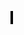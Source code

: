 <html>
  <head>
<title> Breakout Game </title>
    </head>
    <body>
      <canvas height = "500" width = "500" id = "ctx" style = "border:2px solid #000000"/>
      <script>
        
        var ctx = document.getElementById('ctx').getContext('2d');
        var WIDTH = 500;
        var HEIGHT = 500;
        var numOfTiles, tileList, score, intervalVar, hitCount, running = false;
        ctx.font = '20 px Calibri';
        ctx.fillText('Click me to start the game!',150,250)

        var ball = {
          x:0,
          y:250,
          radius:5,
          color:'blue',
          spdX:-5,
          spdY:-5
          };

          var base = {
            x:0,
            y:500,
            height:20,
            width:100,
            color:'orange',
            pressingLeft:false,
            pressingRight:false,
            lives:3
          };

          var tile = {
            height:20,
            width:40,
            color:'red'
          };

          running = false;
          document.getElementById('ctx').onmousedown = function() {
            if (running) {
              clearInterval(intervalVar);
              location.reload()
            }
            startGame();
          }

          document.onkeydown = function(event) {
            if (event.keyCode == 37) {
              base.pressingLeft = true;
              base.pressingRight = false;
            }
            else if (event.keyCode == 39) {
              base.pressingLeft = false;
              base.pressingRight = true;
            }
          }

          document.onkeyup = function(event) {
            if (event.keyCode == 37) {
              base.pressingLeft = false;
            }
            else if (event.keyCode == 39) {
              base.pressingRight = false;
            }
          }

          testCollision = function(base,ball) {
            return ((base.x < ball.x + 2*ball.radius) &&
                    (ball.x < base.x + base.width) &&
                    (base.y < ball.y + 2*ball.radius) &&
                    (ball.y < base.y + base.height));
          }
          testCollisionTile = function(t,ball) {
            return ((t.x < ball.x + 2*ball.radius) &&
                    (ball.x < t.x + tile.width) &&
                    (t.y < ball.y + 2*ball.radius) &&
                    (ball.y < t.y + tile.height));
          }

          drawBall = function() {
            ctx.save();
            ctx.fillStyle = ball.color;
            ctx.beginPath();
            ctx.arc(ball.x,ball.y,ball.radius,0,2 * Math.PI);
            ctx.fill();
            ctx.restore();
          }

          drawBase = function() {
            ctx.save();
            ctx.fillStyle = base.color;
            ctx.fillRect(base.x,base.y,base.width,base.height);
            ctx.restore();
          }

          drawTile = function(t,i) {
            ctx.save();
            ctx.fillStyle = tile.color;
            ctx.fillRect(t.x,t.y,tile.width,tile.height);
            ctx.restore();
          }

          updateBasePosition = function() {
            if (base.pressingLeft) {
              base.x = base.x - 5;
            }
            else if (base.pressingRight) {
              base.x = base.x + 5;
            }
            if (base.x < 0) {
              base.x = 0;
            }
            if (base.x > WIDTH-base.width) {
              base.x = WIDTH-base.width;
            }
          }

          updateBallPosition = function() {
            ball.x += ball.spdX;
            ball.y += ball.spdY;
            if (ball.x > WIDTH || ball.x < 0) {
              hitCount++;
              if (hitCount % 5 == 0) {
                if (ball.spdX < 0)
                ball.spdX = -(Math.abs(ball.spdX)+ 1);
                else
                ball.spdX += 1;
              }
              ball.spdX = -ball.spdX;
            }
            if (ball.y < 0) {
              hitCount++;
              if (hitCount % 5 == 0) {
                if (ball.spdY < 0)
                ball.spdY = -(Math.abs(ball.spdY)+ 1);
                else
                ball.spdY += 1;
              }
              ball.spdY = -ball.spdY;
            }
            if (ball.y > HEIGHT) {
              hitCount++;
              if (hitCount % 5 == 0) {
                if (ball.spdY < 0)
                ball.spdY = -(Math.abs(ball.spdY)+ 1);
                else
                ball.spdX += 1;
              }
              ball.spdY = -ball.spdY;
              base.lives--;
            }
          }

          isGameOver = function() {
            if (base.lives==0) {
              clearInterval(intervalVar);
              ctx.fillText('Game Over! Click to restart.',150,250);
            }
            if (score == 300) {
              clearInterval(intervalVar);
              ctx.fillText('You win! Click to restart..',150,250);
            }
          }

          update = function() {
            ctx.clearRect(0,0,WIDTH,HEIGHT);
            tileList.forEach(drawTile);
            drawBall();
            drawBase();

            if (testCollision(base,ball)) {
              ball.spdY = -ball.spdY;
            }

            for(key in tileList) {
              if (testCollisionTile(tileList[key],ball)) {
                delete tileList[key];
                ball.spdY = -ball.spdY;
                score += 5;
              }
            }

            ctx.fillText('Score: ' + score,5,490);
            ctx.fillText("Lives: "+ base.lives,430,490)

            isGameOver();
            updateBasePosition();
            updateBallPosition();
          }

          startGame = function() {
            base.x = 150;
            ball.x = base.x + 100;
            base.y = base.y - 100;
            numOfTiles = 0;
            var tileX = 5;
            var tileY = 5;
            tileList = [];
            score = 0;
            base.lives = 3;
            hitCount = 0;
            running = true;
            for (var i=1;i<=6;i++) {
              tileX = 5;
              for(var j=1;j<=10;j++) { //45*11 = 495
                tileList[numOfTiles] = {x:tileX,y:tileY};
                numOfTiles++;
                tileX += 45; //50
              }
              tileY += 25;
            }
            intervalVar = setInterval(update,20);
          }

      </script>
    </body>
<html>
